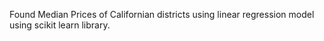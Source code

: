Found Median Prices of Californian districts using linear regression model using scikit learn library.
